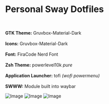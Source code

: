 # Personal Sway Dotfiles
<br>

**GTK Theme:** Gruvbox-Material-Dark <br>  
**Icons:** Gruvbox-Material-Dark <br>  
**Font:** FiraCode Nerd Font <br>  
**Zsh Theme:** powerlevel10k *pure* <br>  
**Application Launcher:** tofi *(wofi powermenu)* <br>  
**SWWW:** Module built into waybar <br>  

![Image](https://github.com/user-attachments/assets/6457d819-c843-448a-9eb3-50bbcccce780)
![Image](https://github.com/user-attachments/assets/074e2637-f207-4a9a-b7eb-ffcb526c3464)
![Image](https://github.com/user-attachments/assets/ac94468b-2648-4b35-bd07-6cb96ceaabaa)
